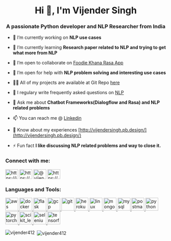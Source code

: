 <!--
### Hi there 👋
**vijender412/vijender412** is a ✨ _special_ ✨ repository because its `README.md` (this file) appears on your GitHub profile.

Created using 
https://rahuldkjain.github.io/gh-profile-readme-generator/
-->

<h1 align="center">Hi 👋, I'm Vijender Singh</h1>
<h3 align="center">A passionate Python developer and NLP Researcher from India</h3>

- 🔭 I’m currently working on **NLP use cases**

- 🌱 I’m currently learning **Research paper related to NLP and trying to get what more from NLP**

- 👯 I’m open to collaborate on [Foodie Khana Rasa App](https://github.com/vijender412/Foodie_rasa_2.0)

- 🤝 I’m open for help with **NLP problem solving and interesting use cases**

- 👨‍💻 All of my projects are available at Git Repo [here](https://github.com/vijender412)

- 📝 I regulary write frequently asked questions on [NLP](http://vijendersingh.pb.design/blog-7)

- 💬 Ask me about **Chatbot Frameworks(Dialogflow and Rasa) and NLP related problems**

- 📫 You can reach me @ [Linkedin](https://in.linkedin.com/in/vijendersingh412)

- 📄 Know about my experiences [http://vijendersingh.pb.design/](http://vijendersingh.pb.design/)

- ⚡ Fun fact **I like discussing NLP related problems and way to close it.**

<h3 align="left">Connect with me:</h3>
<p align="left">
<a href="https://linkedin.com/in/https://in.linkedin.com/in/vijendersingh412" target="blank"><img align="center" src="https://cdn.jsdelivr.net/npm/simple-icons@3.0.1/icons/linkedin.svg" alt="https://in.linkedin.com/in/vijendersingh412" height="30" width="40" /></a>
<a href="https://kaggle.com/https://www.kaggle.com/vijendersingh412" target="blank"><img align="center" src="https://cdn.jsdelivr.net/npm/simple-icons@3.0.1/icons/kaggle.svg" alt="https://www.kaggle.com/vijendersingh412" height="30" width="40" /></a>
<a href="https://medium.com/@vijendersingh412" target="blank"><img align="center" src="https://cdn.jsdelivr.net/npm/simple-icons@3.0.1/icons/medium.svg" alt="@vijendersingh412" height="30" width="40" /></a>
<a href="https://www.hackerrank.com/https://www.hackerrank.com/vijendersingh412" target="blank"><img align="center" src="https://cdn.jsdelivr.net/npm/simple-icons@3.0.1/icons/hackerrank.svg" alt="https://www.hackerrank.com/vijendersingh412" height="30" width="40" /></a>
</p>

<h3 align="left">Languages and Tools:</h3>
<p align="left"> <a href="https://aws.amazon.com" target="_blank"> <img src="https://devicons.github.io/devicon/devicon.git/icons/amazonwebservices/amazonwebservices-original-wordmark.svg" alt="aws" width="40" height="40"/> </a> <a href="https://www.docker.com/" target="_blank"> <img src="https://devicons.github.io/devicon/devicon.git/icons/docker/docker-original-wordmark.svg" alt="docker" width="40" height="40"/> </a> <a href="https://flask.palletsprojects.com/" target="_blank"> <img src="https://www.vectorlogo.zone/logos/pocoo_flask/pocoo_flask-icon.svg" alt="flask" width="40" height="40"/> </a> <a href="https://cloud.google.com" target="_blank"> <img src="https://www.vectorlogo.zone/logos/google_cloud/google_cloud-icon.svg" alt="gcp" width="40" height="40"/> </a> <a href="https://git-scm.com/" target="_blank"> <img src="https://www.vectorlogo.zone/logos/git-scm/git-scm-icon.svg" alt="git" width="40" height="40"/> </a> <a href="https://heroku.com" target="_blank"> <img src="https://www.vectorlogo.zone/logos/heroku/heroku-icon.svg" alt="heroku" width="40" height="40"/> </a> <a href="https://www.linux.org/" target="_blank"> <img src="https://devicons.github.io/devicon/devicon.git/icons/linux/linux-original.svg" alt="linux" width="40" height="40"/> </a> <a href="https://www.mongodb.com/" target="_blank"> <img src="https://devicons.github.io/devicon/devicon.git/icons/mongodb/mongodb-original-wordmark.svg" alt="mongodb" width="40" height="40"/> </a> <a href="https://www.mysql.com/" target="_blank"> <img src="https://devicons.github.io/devicon/devicon.git/icons/mysql/mysql-original-wordmark.svg" alt="mysql" width="40" height="40"/> </a> <a href="https://postman.com" target="_blank"> <img src="https://www.vectorlogo.zone/logos/getpostman/getpostman-icon.svg" alt="postman" width="40" height="40"/> </a> <a href="https://www.python.org" target="_blank"> <img src="https://devicons.github.io/devicon/devicon.git/icons/python/python-original.svg" alt="python" width="40" height="40"/> </a> <a href="https://pytorch.org/" target="_blank"> <img src="https://www.vectorlogo.zone/logos/pytorch/pytorch-icon.svg" alt="pytorch" width="40" height="40"/> </a> <a href="https://scikit-learn.org/" target="_blank"> <img src="https://upload.wikimedia.org/wikipedia/commons/0/05/Scikit_learn_logo_small.svg" alt="scikit_learn" width="40" height="40"/> </a> <a href="https://www.selenium.dev" target="_blank"> <img src="https://raw.githubusercontent.com/detain/svg-logos/780f25886640cef088af994181646db2f6b1a3f8/svg/selenium-logo.svg" alt="selenium" width="40" height="40"/> </a> <a href="https://www.tensorflow.org" target="_blank"> <img src="https://www.vectorlogo.zone/logos/tensorflow/tensorflow-icon.svg" alt="tensorflow" width="40" height="40"/> </a> </p>

<p><img align="left" src="https://github-readme-stats.vercel.app/api/top-langs?username=vijender412&show_icons=true&locale=en&layout=compact" alt="vijender412" /></p>

<p>&nbsp;<img align="center" src="https://github-readme-stats.vercel.app/api?username=vijender412&show_icons=true&locale=en" alt="vijender412" /></p>

